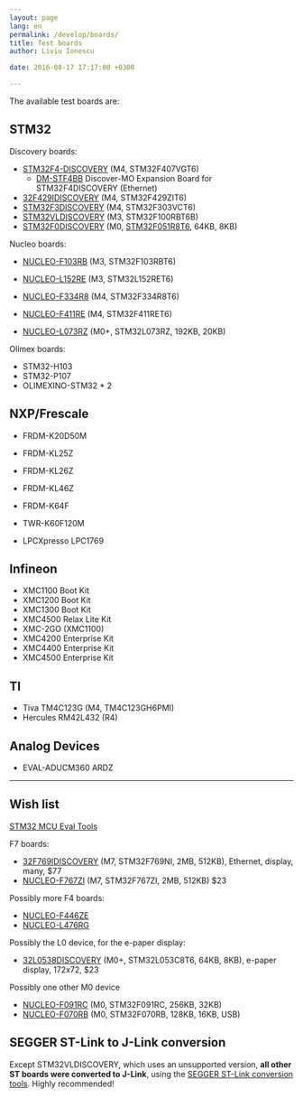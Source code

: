 ```yaml
---
layout: page
lang: en
permalink: /develop/boards/
title: Test boards
author: Liviu Ionescu

date: 2016-08-17 17:17:00 +0300

---
```


The available test boards are:

## STM32

Discovery boards:

- [STM32F4-DISCOVERY](http://www.st.com/content/st_com/en/products/evaluation-tools/product-evaluation-tools/mcu-eval-tools/stm32-mcu-eval-tools/stm32-mcu-discovery-kits/stm32f4discovery.html) (M4, STM32F407VGT6)
  - [DM-STF4BB](http://www.embest-tech.com/product/expansion-modules-accessories/dm-stf4bb-base-board.html) Discover-MO Expansion Board for STM32F4DISCOVERY (Ethernet)
- [32F429IDISCOVERY](http://www.st.com/content/st_com/en/products/evaluation-tools/product-evaluation-tools/mcu-eval-tools/stm32-mcu-eval-tools/stm32-mcu-discovery-kits/32f429idiscovery.html) (M4, STM32F429ZIT6)
- [STM32F3DISCOVERY](http://www.st.com/en/evaluation-tools/stm32f3discovery.html) (M4, STM32F303VCT6)
- [STM32VLDISCOVERY](http://www.st.com/content/st_com/en/products/evaluation-tools/product-evaluation-tools/mcu-eval-tools/stm32-mcu-eval-tools/stm32-mcu-discovery-kits/stm32vldiscovery.html) (M3, STM32F100RBT6B)
- [STM32F0DISCOVERY](http://www.st.com/content/st_com/en/products/evaluation-tools/product-evaluation-tools/mcu-eval-tools/stm32-mcu-eval-tools/stm32-mcu-discovery-kits/stm32f0discovery.html) (M0, [STM32F051R8T6](http://www.st.com/content/st_com/en/products/microcontrollers/stm32-32-bit-arm-cortex-mcus/stm32f0-series/stm32f0x1/stm32f051r8.html), 64KB, 8KB)

Nucleo boards:

- [NUCLEO-F103RB](http://www.st.com/content/st_com/en/products/evaluation-tools/product-evaluation-tools/mcu-eval-tools/stm32-mcu-eval-tools/stm32-mcu-nucleo/nucleo-f103rb.html) (M3, STM32F103RBT6)
- [NUCLEO-L152RE](http://www.st.com/content/st_com/en/products/evaluation-tools/product-evaluation-tools/mcu-eval-tools/stm32-mcu-eval-tools/stm32-mcu-nucleo/nucleo-l152re.html) (M3, STM32L152RET6)
- [NUCLEO-F334R8](http://www.st.com/content/st_com/en/products/evaluation-tools/product-evaluation-tools/mcu-eval-tools/stm32-mcu-eval-tools/stm32-mcu-nucleo/nucleo-f334r8.html) (M4, STM32F334R8T6)
- [NUCLEO-F411RE](http://www.st.com/content/st_com/en/products/evaluation-tools/product-evaluation-tools/mcu-eval-tools/stm32-mcu-eval-tools/stm32-mcu-nucleo/nucleo-f411re.html) (M4, STM32F411RET6)

- [NUCLEO-L073RZ](http://www.st.com/content/st_com/en/products/evaluation-tools/product-evaluation-tools/mcu-eval-tools/stm32-mcu-eval-tools/stm32-mcu-nucleo/nucleo-l073rz.html) (M0+, STM32L073RZ, 192KB, 20KB)

Olimex boards:

- STM32-H103
- STM32-P107
- OLIMEXINO-STM32 * 2

## NXP/Frescale

- FRDM-K20D50M
- FRDM-KL25Z
- FRDM-KL26Z
- FRDM-KL46Z
- FRDM-K64F
- TWR-K60F120M

- LPCXpresso LPC1769

## Infineon

- XMC1100 Boot Kit
- XMC1200 Boot Kit
- XMC1300 Boot Kit
- XMC4500 Relax Lite Kit
- XMC-2GO (XMC1100)
- XMC4200 Enterprise Kit
- XMC4400 Enterprise Kit
- XMC4500 Enterprise Kit

## TI

- Tiva TM4C123G (M4, TM4C123GH6PMI)
- Hercules RM42L432 (R4)

## Analog Devices

- EVAL-ADUCM360 ARDZ

---

## Wish list

[STM32 MCU Eval Tools ](http://www.st.com/content/st_com/en/products/evaluation-tools/product-evaluation-tools/mcu-eval-tools/stm32-mcu-eval-tools.html?querycriteria=productId=SS1532)

F7 boards:

- [32F769IDISCOVERY](http://www.st.com/content/st_com/en/products/evaluation-tools/product-evaluation-tools/mcu-eval-tools/stm32-mcu-eval-tools/stm32-mcu-discovery-kits/32f769idiscovery.html) (M7, STM32F769NI, 2MB, 512KB), Ethernet, display, many, $77
- [NUCLEO-F767ZI](http://www.st.com/content/st_com/en/products/evaluation-tools/product-evaluation-tools/mcu-eval-tools/stm32-mcu-eval-tools/stm32-mcu-nucleo/nucleo-f767zi.html) (M7, STM32F767ZI, 2MB, 512KB) $23

Possibly more F4 boards:

- [NUCLEO-F446ZE](http://www.st.com/content/st_com/en/products/evaluation-tools/product-evaluation-tools/mcu-eval-tools/stm32-mcu-eval-tools/stm32-mcu-nucleo/nucleo-f446ze.html)
- [NUCLEO-L476RG](http://www.st.com/content/st_com/en/products/evaluation-tools/product-evaluation-tools/mcu-eval-tools/stm32-mcu-eval-tools/stm32-mcu-nucleo/nucleo-l476rg.html)

Possibly the L0 device, for the e-paper display:

- [32L0538DISCOVERY](http://www.st.com/content/st_com/en/products/evaluation-tools/product-evaluation-tools/mcu-eval-tools/stm32-mcu-eval-tools/stm32-mcu-discovery-kits/32l0538discovery.html) (M0+, STM32L053C8T6, 64KB, 8KB), e-paper display, 172x72, $23


Possibly one other M0 device

-  [NUCLEO-F091RC](http://www.st.com/content/st_com/en/products/evaluation-tools/product-evaluation-tools/mcu-eval-tools/stm32-mcu-eval-tools/stm32-mcu-nucleo/nucleo-f091rc.html) (M0, STM32F091RC, 256KB, 32KB)
- [NUCLEO-F070RB](http://www.st.com/content/st_com/en/products/evaluation-tools/product-evaluation-tools/mcu-eval-tools/stm32-mcu-eval-tools/stm32-mcu-nucleo/nucleo-f070rb.html) (M0, STM32F070RB, 128KB, 16KB, USB)

## SEGGER ST-Link to J-Link conversion

Except STM32VLDISCOVERY, which uses an unsupported version, **all other ST boards were converted to J-Link**, using the [SEGGER ST-Link conversion tools](https://www.segger.com/jlink-st-link.html). Highly recommended!
